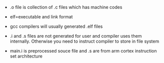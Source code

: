 * .o file is collection of .c files which has machine codes

* elf=executable and link format

* gcc compilers will usually generated .elf files

* .i and .s files are not generated for user and compiler uses them internally.
Otherwise you need to instruct compiler to store in file system

* main.i is preprocessed souce file and .s are from arm cortex instruction set architecture
